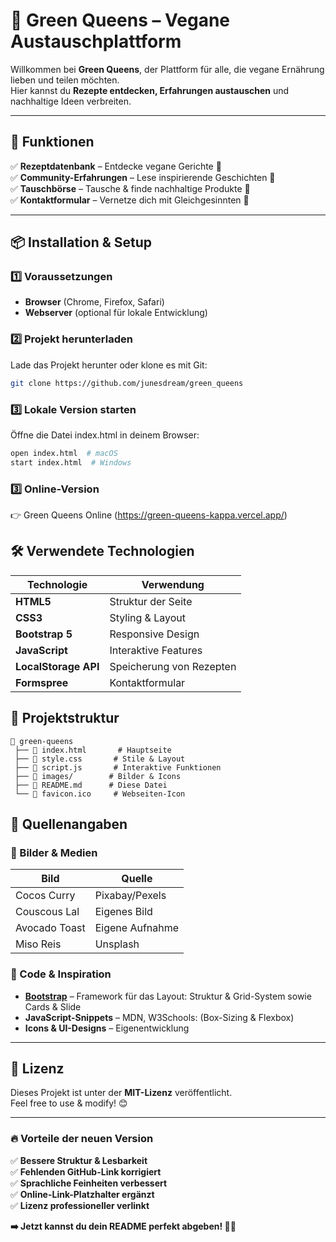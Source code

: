 # 🌱 Green Queens – Vegane Austauschplattform

Willkommen bei **Green Queens**, der Plattform für alle, die vegane Ernährung lieben und teilen möchten.  
Hier kannst du **Rezepte entdecken, Erfahrungen austauschen** und nachhaltige Ideen verbreiten.

---

## 🚀 Funktionen

✅ **Rezeptdatenbank** – Entdecke vegane Gerichte 🍛  
✅ **Community-Erfahrungen** – Lese inspirierende Geschichten 💚  
✅ **Tauschbörse** – Tausche & finde nachhaltige Produkte 🔄  
✅ **Kontaktformular** – Vernetze dich mit Gleichgesinnten 📩

---

## 📦 Installation & Setup

### 1️⃣ Voraussetzungen
- **Browser** (Chrome, Firefox, Safari)
- **Webserver** (optional für lokale Entwicklung)

### 2️⃣ Projekt herunterladen
Lade das Projekt herunter oder klone es mit Git:
```bash
git clone https://github.com/junesdream/green_queens
```

### 3️⃣ Lokale Version starten

Öffne die Datei index.html in deinem Browser:
```bash
open index.html  # macOS  
start index.html  # Windows  
```
### 3️⃣ Online-Version
👉 Green Queens Online (https://green-queens-kappa.vercel.app/)

## 🛠 Verwendete Technologien

| Technologie         | Verwendung                  |
|--------------------|---------------------------|
| **HTML5**         | Struktur der Seite        |
| **CSS3**          | Styling & Layout          |
| **Bootstrap 5**   | Responsive Design         |
| **JavaScript**    | Interaktive Features      |
| **LocalStorage API** | Speicherung von Rezepten |
| **Formspree**     | Kontaktformular           |


## 📂 Projektstruktur

```plaintext
📁 green-queens
 ├── 📄 index.html       # Hauptseite
 ├── 📄 style.css       # Stile & Layout
 ├── 📄 script.js       # Interaktive Funktionen
 ├── 📁 images/        # Bilder & Icons
 ├── 📄 README.md      # Diese Datei
 └── 📄 favicon.ico     # Webseiten-Icon
```

## 🔗 Quellenangaben

### 📸 Bilder & Medien

| Bild           | Quelle         |
|--------------|---------------|
| Cocos Curry  | Pixabay/Pexels |
| Couscous Lal | Eigenes Bild   |
| Avocado Toast | Eigene Aufnahme |
| Miso Reis     | Unsplash        |

### 🎨 Code & Inspiration
- **[Bootstrap](https://getbootstrap.com/)** – Framework für das Layout: Struktur & Grid-System sowie Cards & Slide
- **JavaScript-Snippets** – MDN, W3Schools: (Box-Sizing & Flexbox)
- **Icons & UI-Designs** – Eigenentwicklung

---

## 📜 Lizenz
Dieses Projekt ist unter der **MIT-Lizenz** veröffentlicht.  
Feel free to use & modify! 😊  

---

### **🔥 Vorteile der neuen Version**
✅ **Bessere Struktur & Lesbarkeit**  
✅ **Fehlenden GitHub-Link korrigiert**  
✅ **Sprachliche Feinheiten verbessert**  
✅ **Online-Link-Platzhalter ergänzt**  
✅ **Lizenz professioneller verlinkt**

**➡️ Jetzt kannst du dein README perfekt abgeben! 🚀🔥**




